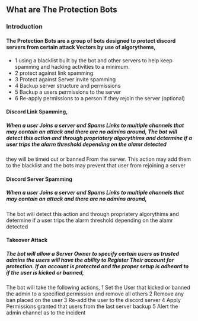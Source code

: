## What are The Protection Bots

### Introduction

#### The Protection Bots are a group of bots designed to protect discord servers from certain attack Vectors by use of algorythems,
-  1 using a blacklist built by the bot and other servers to help keep spammng and hacking activities to a minimum.
-  2 protect against link spamming
-  3 Protect against Server invite spamming
-  4 Backup server structure and permissions
-  5 Backup a users permissions to the server
-  6 Re-apply permissions to a person if they rejoin the server (optional)


#### Discord Link Spamming, 
##### When a user Joins a server and Spams Links to multiple channels that may contain an attack and there are no admins around, The bot will detect this action and through propriatery algorythims and determine if a user trips the alarm threshold depending on the alamr detected
they will be timed out or banned From the server. This action may add them to the blacklist and the bots may prevent that user from rejoining a server

#### Discord Server Spamming
##### When a user Joins a server and Spams Links to multiple channels that may contain an attack and there are no admins around,
The bot will detect this action and through propriatery algorythims and determine if a user trips the alarm threshold depending on the alamr detected

#### Takeover Attack
##### The bot will allow a Server Owner to specify certain users as trusted admins the users will have the ability to Register Their account for protection. If an account is protected and the proper setup is adheard to if the user is kicked or banned,
The bot will take the following actions,
  1 Set the User that kicked or banned the admin to a specified permission and remove all others
  2 Remove any ban placed on the user
  3 Re-add the user to the discord server
  4 Apply Permissions granted that users from the last server backup
  5 Alert the admin channel as to the incident

